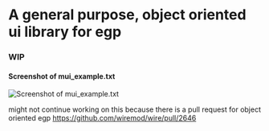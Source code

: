 # A general purpose, object oriented ui library for egp
### WIP

#### Screenshot of mui_example.txt

![Screenshot of mui_example.txt](https://i.imgur.com/pQ1Yvr3.png)

might not continue working on this because there is a pull request for object oriented egp
https://github.com/wiremod/wire/pull/2646
